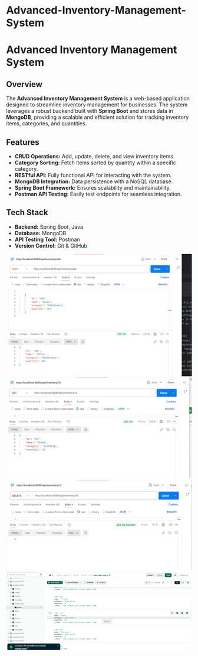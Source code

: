 # Advanced-Inventory-Management-System
# **Advanced Inventory Management System**

## **Overview**
The **Advanced Inventory Management System** is a web-based application designed to streamline inventory management for businesses. The system leverages a robust backend built with **Spring Boot** and stores data in **MongoDB**, providing a scalable and efficient solution for tracking inventory items, categories, and quantities.


## **Features**
- **CRUD Operations:** Add, update, delete, and view inventory items.
- **Category Sorting:** Fetch items sorted by quantity within a specific category.
- **RESTful API:** Fully functional API for interacting with the system.
- **MongoDB Integration:** Data persistence with a NoSQL database.
- **Spring Boot Framework:** Ensures scalability and maintainability.
- **Postman API Testing:** Easily test endpoints for seamless integration.



## **Tech Stack**
- **Backend:** Spring Boot, Java
- **Database:** MongoDB
- **API Testing Tool:** Postman
- **Version Control:** Git & GitHub

<img src='./src/images/Screenshot 2024-11-27 195528.png'>
<img src='./src/images/Screenshot 2024-11-27 195621.png'>
<img src='./src/images/Screenshot 2024-11-27 200020.png'>
<img src='./src/images/Screenshot 2024-11-27 200036.png'>








